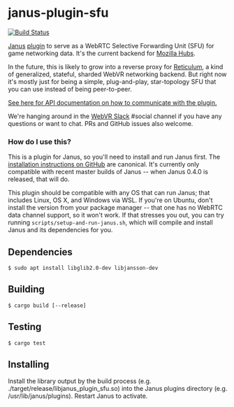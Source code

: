 # janus-plugin-sfu

[![Build Status](https://travis-ci.org/mozilla/janus-plugin-sfu.svg?branch=master)](https://travis-ci.org/mozilla/janus-plugin-sfu)

[Janus](https://janus.conf.meetecho.com/) [plugin](https://janus.conf.meetecho.com/docs/plugin_8h.html) to serve as a WebRTC Selective Forwarding Unit (SFU) for game networking data. It's the current backend for [Mozilla Hubs](https://github.com/mozilla/hubs).

In the future, this is likely to grow into a reverse proxy for [Reticulum](https://github.com/mozilla/reticulum), a kind of generalized, stateful, sharded WebVR networking backend. But right now it's mostly just for being a simple, plug-and-play, star-topology SFU that you can use instead of being peer-to-peer.

[See here for API documentation on how to communicate with the plugin.](docs/api.md)

We're hanging around in the [WebVR Slack](https://webvr-slack.herokuapp.com/) #social channel if you have any questions or want to chat. PRs and GitHub issues also welcome.

### How do I use this?

This is a plugin for Janus, so you'll need to install and run Janus first. The [installation instructions on GitHub](https://github.com/meetecho/janus-gateway#dependencies) are canonical. It's currently only compatible with recent master builds of Janus -- when Janus 0.4.0 is released, that will do.

This plugin should be compatible with any OS that can run Janus; that includes Linux, OS X, and Windows via WSL. If you're on Ubuntu, don't install the version from your package manager -- that one has no WebRTC data channel support, so it won't work. If that stresses you out, you can try running `scripts/setup-and-run-janus.sh`, which will compile and install Janus and its dependencies for you.

## Dependencies

```
$ sudo apt install libglib2.0-dev libjansson-dev
```

## Building

```
$ cargo build [--release]
```

## Testing

```
$ cargo test
```

## Installing

Install the library output by the build process (e.g. ./target/release/libjanus_plugin_sfu.so) into the Janus plugins
directory (e.g. /usr/lib/janus/plugins). Restart Janus to activate.
